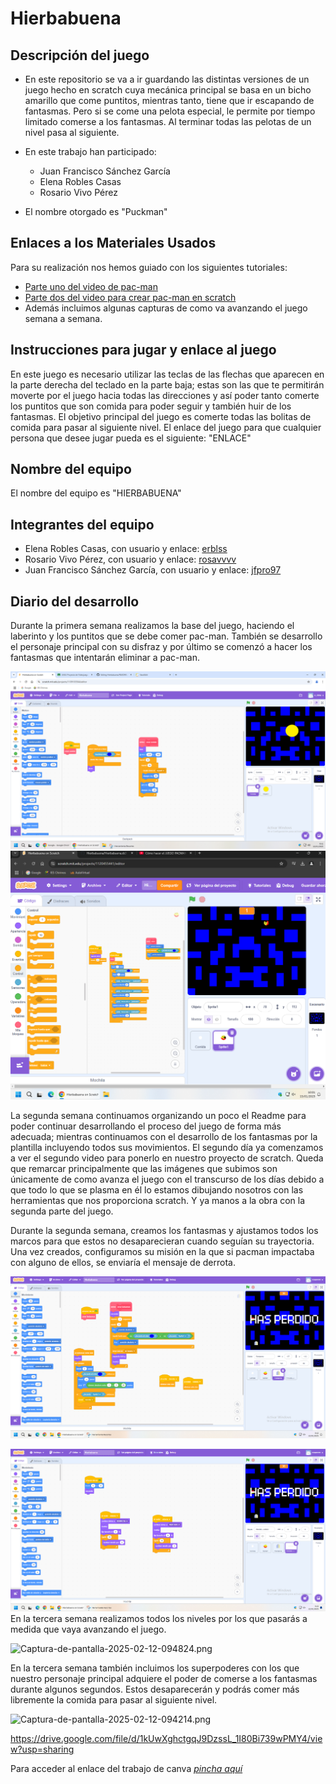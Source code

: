 # Hierbabuena

[](https://github.com/erblss/Hierbabuena/edit/main/README.md#hierbabuena)

## Descripción del juego

[](https://github.com/erblss/Hierbabuena/edit/main/README.md#descripci%C3%B3n-del-juego)

-   En este repositorio se va a ir guardando las distintas versiones de un juego hecho en scratch cuya mecánica principal se basa en un bicho amarillo que come puntitos, mientras tanto, tiene que ir escapando de fantasmas. Pero si se come una pelota especial, le permite por tiempo limitado comerse a los fantasmas. Al terminar todas las pelotas de un nivel pasa al siguiente.
    
-   En este trabajo han participado:
    
    -   Juan Francisco Sánchez García
    -   Elena Robles Casas
    -   Rosario Vivo Pérez
-   El nombre otorgado es "Puckman"
    

## Enlaces a los Materiales Usados

[](https://github.com/erblss/Hierbabuena/edit/main/README.md#enlaces-a-los-materiales-usados)

Para su realización nos hemos guiado con los siguientes tutoriales:

-   [Parte uno del video de pac-man](https://www.youtube.com/watch?v=nRkC6GpDKjQ)
-   [Parte dos del video para crear pac-man en scratch](https://www.youtube.com/watch?v=wUzN7DxgTxA&pp=ygUfY29tbyBoYWNlciBlbCBqdWVnbyBkZSBwYWNtYW4gMg==)
-   Además incluimos algunas capturas de como va avanzando el juego semana a semana.

## Instrucciones para jugar y enlace al juego

[](https://github.com/erblss/Hierbabuena/edit/main/README.md#instrucciones-para-jugar-y-enlace-al-juego)

En este juego es necesario utilizar las teclas de las flechas que aparecen en la parte derecha del teclado en la parte baja; estas son las que te permitirán moverte por el juego hacia todas las direcciones y así poder tanto comerte los puntitos que son comida para poder seguir y también huir de los fantasmas. El objetivo principal del juego es comerte todas las bolitas de comida para pasar al siguiente nivel. El enlace del juego para que cualquier persona que desee jugar pueda es el siguiente: "ENLACE"

## Nombre del equipo

[](https://github.com/erblss/Hierbabuena/edit/main/README.md#nombre-del-equipo)

El nombre del equipo es "HIERBABUENA"

## Integrantes del equipo

[](https://github.com/erblss/Hierbabuena/edit/main/README.md#integrantes-del-equipo)

-   Elena Robles Casas, con usuario y enlace:  [erblss](https://github.com/erblss)
-   Rosario Vivo Pérez, con usuario y enlace:  [rosavvvv](https://github.com/rosavvvv)
-   Juan Francisco Sánchez García, con usuario y enlace:  [jfpro97](https://github.com/jfpro97)

## Diario del desarrollo

[](https://github.com/erblss/Hierbabuena/edit/main/README.md#diario-del-desarrollo)

Durante la primera semana realizamos la base del juego, haciendo el laberinto y los puntitos que se debe comer pac-man. También se desarrollo el personaje principal con su disfraz y por último se comenzó a hacer los fantasmas que intentarán eliminar a pac-man.

[![enter image description here](https://raw.githubusercontent.com/erblss/Hierbabuena/refs/heads/main/imagenes/Captura%20de%20pantalla%202025-01-14.png)](https://raw.githubusercontent.com/erblss/Hierbabuena/refs/heads/main/imagenes/Captura%20de%20pantalla%202025-01-14.png)  [![](https://raw.githubusercontent.com/erblss/Hierbabuena/refs/heads/main/imagenes/Captura%20de%20pantalla%202025-01-15%20100130.png)](https://raw.githubusercontent.com/erblss/Hierbabuena/refs/heads/main/imagenes/Captura%20de%20pantalla%202025-01-15%20100130.png)

La segunda semana continuamos organizando un poco el Readme para poder continuar desarrollando el proceso del juego de forma más adecuada; mientras continuamos con el desarrollo de los fantasmas por la plantilla incluyendo todos sus movimientos. El segundo día ya comenzamos a ver el segundo video para ponerlo en nuestro proyecto de scratch. Queda que remarcar principalmente que las imágenes que subimos son únicamente de como avanza el juego con el transcurso de los días debido a que todo lo que se plasma en él lo estamos dibujando nosotros con las herramientas que nos proporciona scratch. Y ya manos a la obra con la segunda parte del juego.

Durante la segunda semana, creamos los fantasmas y ajustamos todos los marcos para que estos no desaparecieran cuando seguían su trayectoria. Una vez creados, configuramos su misión en la que si pacman impactaba con alguno de ellos, se enviaría el mensaje de derrota.

[![enter image description here](https://raw.githubusercontent.com/erblss/Hierbabuena/refs/heads/main/imagenes/Captura%20de%20pantalla%202025-01-22%20094229.png)](https://raw.githubusercontent.com/erblss/Hierbabuena/refs/heads/main/imagenes/Captura%20de%20pantalla%202025-01-22%20094229.png)

[![enter image description here](https://raw.githubusercontent.com/erblss/Hierbabuena/refs/heads/main/imagenes/Captura%20de%20pantalla%202025-01-22%20094353.png)](https://raw.githubusercontent.com/erblss/Hierbabuena/refs/heads/main/imagenes/Captura%20de%20pantalla%202025-01-22%20094353.png)
En la tercera semana realizamos todos los niveles por los que pasarás a medida que vaya avanzando el juego. 

![Captura-de-pantalla-2025-02-12-094824.png](https://i.postimg.cc/WzzVLP1Q/Captura-de-pantalla-2025-02-12-094824.png)


En la tercera semana también incluimos los superpoderes con los que nuestro personaje principal adquiere el poder de comerse a los fantasmas durante algunos segundos. Estos desaparecerán y podrás comer más libremente la comida para pasar al siguiente nivel.


![Captura-de-pantalla-2025-02-12-094214.png](https://i.postimg.cc/65RW9t0X/Captura-de-pantalla-2025-02-12-094214.png)




https://drive.google.com/file/d/1kUwXghctgqJ9DzssL_1I80Bi739wPMY4/view?usp=sharing






Para acceder al enlace del trabajo de canva [*pincha aquí*](%28https://www.canva.com/design/DAGdkKYm7QU/Sg81-G73cK6s6osv0lYTAg/edit?utm_content=DAGdkKYm7QU&utm_campaign=designshare&utm_medium=link2&utm_source=sharebutton%29)
